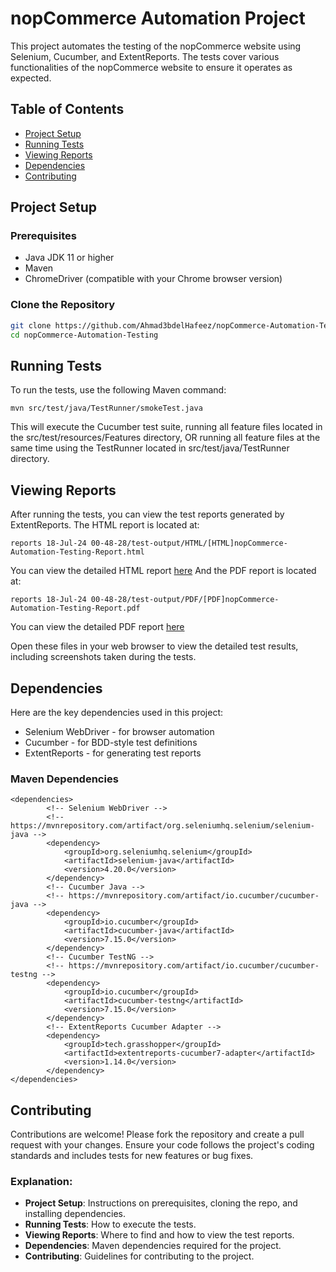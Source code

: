 # nopCommerce Automation Project

This project automates the testing of the nopCommerce website using Selenium, Cucumber, and ExtentReports. The tests cover various functionalities of the nopCommerce website to ensure it operates as expected.

## Table of Contents

- [Project Setup](#project-setup)
- [Running Tests](#running-tests)
- [Viewing Reports](#viewing-reports)
- [Dependencies](#dependencies)
- [Contributing](#contributing)

## Project Setup

### Prerequisites

- Java JDK 11 or higher
- Maven
- ChromeDriver (compatible with your Chrome browser version)

### Clone the Repository

```bash
git clone https://github.com/Ahmad3bdelHafeez/nopCommerce-Automation-Testing
cd nopCommerce-Automation-Testing
```

## Running Tests
To run the tests, use the following Maven command:
```
mvn src/test/java/TestRunner/smokeTest.java
```

This will execute the Cucumber test suite, running all feature files located in the src/test/resources/Features directory, OR running all feature files at the same time using the TestRunner located in src/test/java/TestRunner directory.

## Viewing Reports
After running the tests, you can view the test reports generated by ExtentReports. 
The HTML report is located at:
```
reports 18-Jul-24 00-48-28/test-output/HTML/[HTML]nopCommerce-Automation-Testing-Report.html
```
You can view the detailed HTML report [here](https://github.com/Ahmad3bdelHafeez/nopCommerce-Automation-Testing/blob/master/reports%2018-Jul-24%2014-31-34/test-output/PDF/%5BPDF%5DnopCommerce-Automation-Testing-Report.pdf)
And the PDF report is located at:
```
reports 18-Jul-24 00-48-28/test-output/PDF/[PDF]nopCommerce-Automation-Testing-Report.pdf
```
You can view the detailed PDF report [here](https://github.com/Ahmad3bdelHafeez/nopCommerce-Automation-Testing/blob/master/reports%2018-Jul-24%2014-31-34/test-output/HTML/%5BHTML%5DnopCommerce-Automation-Testing-Report.html)

Open these files in your web browser to view the detailed test results, including screenshots taken during the tests.

## Dependencies
Here are the key dependencies used in this project:

- Selenium WebDriver - for browser automation
- Cucumber - for BDD-style test definitions
- ExtentReports - for generating test reports

### Maven Dependencies
```
<dependencies>
        <!-- Selenium WebDriver -->
        <!-- https://mvnrepository.com/artifact/org.seleniumhq.selenium/selenium-java -->
        <dependency>
            <groupId>org.seleniumhq.selenium</groupId>
            <artifactId>selenium-java</artifactId>
            <version>4.20.0</version>
        </dependency>
        <!-- Cucumber Java -->
        <!-- https://mvnrepository.com/artifact/io.cucumber/cucumber-java -->
        <dependency>
            <groupId>io.cucumber</groupId>
            <artifactId>cucumber-java</artifactId>
            <version>7.15.0</version>
        </dependency>
        <!-- Cucumber TestNG -->
        <!-- https://mvnrepository.com/artifact/io.cucumber/cucumber-testng -->
        <dependency>
            <groupId>io.cucumber</groupId>
            <artifactId>cucumber-testng</artifactId>
            <version>7.15.0</version>
        </dependency>
        <!-- ExtentReports Cucumber Adapter -->
        <dependency>
            <groupId>tech.grasshopper</groupId>
            <artifactId>extentreports-cucumber7-adapter</artifactId>
            <version>1.14.0</version>
        </dependency>
</dependencies>
```
## Contributing
Contributions are welcome! Please fork the repository and create a pull request with your changes. Ensure your code follows the project's coding standards and includes tests for new features or bug fixes.


### Explanation:

- **Project Setup**: Instructions on prerequisites, cloning the repo, and installing dependencies.
- **Running Tests**: How to execute the tests.
- **Viewing Reports**: Where to find and how to view the test reports.
- **Dependencies**: Maven dependencies required for the project.
- **Contributing**: Guidelines for contributing to the project.





